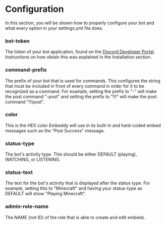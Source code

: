 # Configuration
In this section, you will be shown how to properly configure your bot and what every option in your settings.yml file does.

### bot-token
The token of your bot application, found on the [Discord Developer Portal](https://discord.com/developers/applications). Instructions on how obtain this was explained in the Installation section.

### command-prefix
The prefix of your bot that is used for commands. This configures the string that must be included in front of every command in order for it to be recognized as a command. For example, setting the prefix to "-" will make the post command "-post" and setting the prefix to "!!!" will make the post command "!!!post".

### color
This is the HEX color Embeddy will use in its built-in and hard-coded embed messages such as the "Post Success" message.

### status-type
The bot's activity type. This should be either DEFAULT (playing), WATCHING, or LISTENING.

### status-text
The text for the bot's activity that is displayed after the status type. For example, setting this to "Minecraft" and having your status-type as DEFAULT will show "Playing Minecraft".

### admin-role-name
The NAME (not ID) of the role that is able to create and edit embeds.
